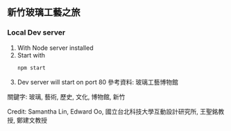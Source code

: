 ## 新竹玻璃工藝之旅

### Local Dev server
1. With Node server installed
2. Start with 
    ```js 
    npm start
    ```
3. Dev server will start on port 80
參考資料: 玻璃工藝博物館

關鍵字: 玻璃, 藝術, 歷史, 文化, 博物館, 新竹

Credit: Samantha Lin, Edward Oo, 國立台北科技大學互動設計研究所, 王聖銘教授, 鄭建文教授